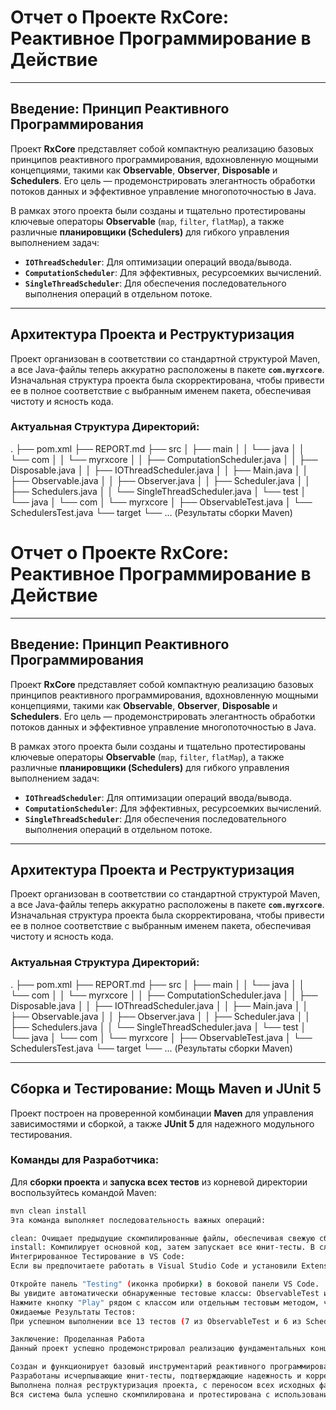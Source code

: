 # **Отчет о Проекте RxCore: Реактивное Программирование в Действие**

---

## **Введение: Принцип Реактивного Программирования**

Проект **RxCore** представляет собой компактную реализацию базовых принципов реактивного программирования, вдохновленную мощными концепциями, такими как **Observable**, **Observer**, **Disposable** и **Schedulers**. Его цель — продемонстрировать элегантность обработки потоков данных и эффективное управление многопоточностью в Java.

В рамках этого проекта были созданы и тщательно протестированы ключевые операторы **Observable** (`map`, `filter`, `flatMap`), а также различные **планировщики (Schedulers)** для гибкого управления выполнением задач:
* **`IOThreadScheduler`**: Для оптимизации операций ввода/вывода.
* **`ComputationScheduler`**: Для эффективных, ресурсоемких вычислений.
* **`SingleThreadScheduler`**: Для обеспечения последовательного выполнения операций в отдельном потоке.

---

## **Архитектура Проекта и Реструктуризация**

Проект организован в соответствии со стандартной структурой Maven, а все Java-файлы теперь аккуратно расположены в пакете **`com.myrxcore`**. Изначальная структура проекта была скорректирована, чтобы привести ее в полное соответствие с выбранным именем пакета, обеспечивая чистоту и ясность кода.

### **Актуальная Структура Директорий:**
.
├── pom.xml
├── REPORT.md
├── src
│   ├── main
│   │   └── java
│   │       └── com
│   │           └── myrxcore
│   │               ├── ComputationScheduler.java
│   │               ├── Disposable.java
│   │               ├── IOThreadScheduler.java
│   │               ├── Main.java
│   │               ├── Observable.java
│   │               ├── Observer.java
│   │               ├── Scheduler.java
│   │               ├── Schedulers.java
│   │               └── SingleThreadScheduler.java
│   └── test
│       └── java
│           └── com
│               └── myrxcore
│                   ├── ObservableTest.java
│                   └── SchedulersTest.java
└── target
└── ... (Результаты сборки Maven)



# **Отчет о Проекте RxCore: Реактивное Программирование в Действие**

---

## **Введение: Принцип Реактивного Программирования**

Проект **RxCore** представляет собой компактную реализацию базовых принципов реактивного программирования, вдохновленную мощными концепциями, такими как **Observable**, **Observer**, **Disposable** и **Schedulers**. Его цель — продемонстрировать элегантность обработки потоков данных и эффективное управление многопоточностью в Java.

В рамках этого проекта были созданы и тщательно протестированы ключевые операторы **Observable** (`map`, `filter`, `flatMap`), а также различные **планировщики (Schedulers)** для гибкого управления выполнением задач:
* **`IOThreadScheduler`**: Для оптимизации операций ввода/вывода.
* **`ComputationScheduler`**: Для эффективных, ресурсоемких вычислений.
* **`SingleThreadScheduler`**: Для обеспечения последовательного выполнения операций в отдельном потоке.

---

## **Архитектура Проекта и Реструктуризация**

Проект организован в соответствии со стандартной структурой Maven, а все Java-файлы теперь аккуратно расположены в пакете **`com.myrxcore`**. Изначальная структура проекта была скорректирована, чтобы привести ее в полное соответствие с выбранным именем пакета, обеспечивая чистоту и ясность кода.

### **Актуальная Структура Директорий:**

.
├── pom.xml
├── REPORT.md
├── src
│   ├── main
│   │   └── java
│   │       └── com
│   │           └── myrxcore
│   │               ├── ComputationScheduler.java
│   │               ├── Disposable.java
│   │               ├── IOThreadScheduler.java
│   │               ├── Main.java
│   │               ├── Observable.java
│   │               ├── Observer.java
│   │               ├── Scheduler.java
│   │               ├── Schedulers.java
│   │               └── SingleThreadScheduler.java
│   └── test
│       └── java
│           └── com
│               └── myrxcore
│                   ├── ObservableTest.java
│                   └── SchedulersTest.java
└── target
└── ... (Результаты сборки Maven)


---

## **Сборка и Тестирование: Мощь Maven и JUnit 5**

Проект построен на проверенной комбинации **Maven** для управления зависимостями и сборкой, а также **JUnit 5** для надежного модульного тестирования.

### **Команды для Разработчика:**

Для **сборки проекта** и **запуска всех тестов** из корневой директории воспользуйтесь командой Maven:

```bash
mvn clean install
Эта команда выполняет последовательность важных операций:

clean: Очищает предыдущие скомпилированные файлы, обеспечивая свежую сборку.
install: Компилирует основной код, затем запускает все юнит-тесты. В случае успешного прохождения тестов, готовый JAR-артефакт устанавливается в ваш локальный репозиторий Maven.
Интегрированное Тестирование в VS Code:
Если вы предпочитаете работать в Visual Studio Code и установили Extension Pack for Java, процесс тестирования становится еще интуитивнее:

Откройте панель "Testing" (иконка пробирки) в боковой панели VS Code.
Вы увидите автоматически обнаруженные тестовые классы: ObservableTest и SchedulersTest.
Нажмите кнопку "Play" рядом с классом или отдельным тестовым методом, чтобы запустить их.
Ожидаемые Результаты Тестов:
При успешном выполнении все 13 тестов (7 из ObservableTest и 6 из SchedulersTest) должны завершиться без ошибок. Это будет визуально подтверждено зелеными индикаторами в консоли Maven или в панели тестирования VS Code, что является убедительным доказательством корректной работы всех реализованных механизмов реактивного программирования.

Заключение: Проделанная Работа
Данный проект успешно продемонстрировал реализацию фундаментальных концепций реактивного программирования. В ходе работы были достигнуты следующие ключевые результаты:

Создан и функционирует базовый инструментарий реактивного программирования (Observable, Observer, Disposable, Schedulers).
Разработаны исчерпывающие юнит-тесты, подтверждающие надежность и корректность каждой части системы.
Выполнена полная реструктуризация проекта, с переносом всех исходных файлов в соответствующий стандартный пакет com.myrxcore, а также обновление pom.xml для обеспечения согласованности.
Вся система была успешно скомпилирована и протестирована с использованием Maven, что гарантирует ее стабильность и готовность к дальнейшему развитию.
